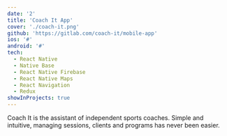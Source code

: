 ```yaml
---
date: '2'
title: 'Coach It App'
cover: './coach-it.png'
github: 'https://gitlab.com/coach-it/mobile-app'
ios: '#'
android: '#'
tech:
  - React Native
  - Native Base
  - React Native Firebase
  - React Native Maps
  - React Navigation
  - Redux
showInProjects: true
---
```


Coach It is the assistant of independent sports coaches. Simple and intuitive, managing sessions, clients and programs has never been easier.
